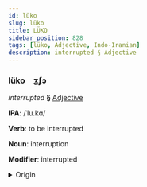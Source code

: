 ```yaml
---
id: lüko
slug: lüko
title: LÜKO
sidebar_position: 828
tags: [lüko, Adjective, Indo-Iranian]
description: interrupted § Adjective
---
```


### lüko&emsp;<span kind="abugida">ʓʄɔ</span>

*interrupted* **§** [Adjective](../../tags/Adjective)

**IPA**: /ˈlu.kɑ/

**Verb**: to be interrupted

**Noun**: interruption

**Modifier**: interrupted

<details>
    <summary>Origin</summary>
    Hindi रुका rukā (perfective of रुकना ruknā) [ɾʊ.käː]<br/>
    <em>Indo-Iranian Language Family</em>
</details>
